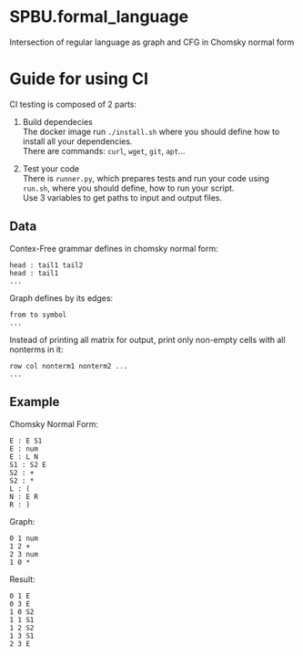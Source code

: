 # SPBU.formal_language
Intersection of regular language as graph and CFG in Chomsky normal form

# Guide for using CI
CI testing is composed of 2 parts:
1. Build dependecies  
The docker image run `./install.sh` where you should define how to install all your dependencies.  
There are commands: `curl`, `wget`, `git`, `apt`...

2. Test your code  
There is `runner.py`, which prepares tests and run your code using `run.sh`, where you should define, how to run your script.  
Use 3 variables to get paths to input and output files.

## Data
Contex-Free grammar defines in chomsky normal form:
```
head : tail1 tail2
head : tail1
...
```
Graph defines by its edges:
```
from to symbol
... 
```
Instead of printing all matrix for output, print only non-empty cells with all nonterms in it:
```
row col nonterm1 nonterm2 ...
...
```
## Example
Chomsky Normal Form:
```
E : E S1
E : num
E : L N
S1 : S2 E
S2 : +
S2 : *
L : (
N : E R
R : )
```
Graph:
```
0 1 num
1 2 +
2 3 num
1 0 *
```
Result:
```
0 1 E
0 3 E
1 0 S2
1 1 S1
1 2 S2
1 3 S1
2 3 E
```

